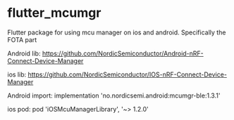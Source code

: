 # flutter_mcumgr
Flutter package for using mcu manager on ios and android. Specifically the FOTA part


Android lib:
https://github.com/NordicSemiconductor/Android-nRF-Connect-Device-Manager

ios lib:
https://github.com/NordicSemiconductor/IOS-nRF-Connect-Device-Manager

Android import:
implementation 'no.nordicsemi.android:mcumgr-ble:1.3.1'

ios pod:
pod 'iOSMcuManagerLibrary', '~> 1.2.0'